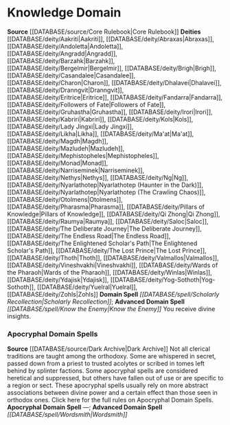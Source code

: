 ﻿---
advanced_apocryphal_spell: '[[DATABASE/spell/Wordsmith|Wordsmith]]'
advanced_domain_spell: '[[DATABASE/spell/Know the Enemy|Know the Enemy]]'
deity:
- '[[DATABASE/deity/Aakriti|Aakriti]]'
- '[[DATABASE/deity/Abraxas|Abraxas]]'
- '[[DATABASE/deity/Andoletta|Andoletta]]'
- '[[DATABASE/deity/Angradd|Angradd]]'
- '[[DATABASE/deity/Barzahk|Barzahk]]'
- '[[DATABASE/deity/Bergelmir|Bergelmir]]'
- '[[DATABASE/deity/Brigh|Brigh]]'
- '[[DATABASE/deity/Casandalee|Casandalee]]'
- '[[DATABASE/deity/Charon|Charon]]'
- '[[DATABASE/deity/Dhalavei|Dhalavei]]'
- '[[DATABASE/deity/Dranngvit|Dranngvit]]'
- '[[DATABASE/deity/Eritrice|Eritrice]]'
- '[[DATABASE/deity/Fandarra|Fandarra]]'
- '[[DATABASE/deity/Followers of Fate|Followers of Fate]]'
- '[[DATABASE/deity/Gruhastha|Gruhastha]]'
- '[[DATABASE/deity/Irori|Irori]]'
- '[[DATABASE/deity/Kabriri|Kabriri]]'
- '[[DATABASE/deity/Kols|Kols]]'
- '[[DATABASE/deity/Lady Jingxi|Lady Jingxi]]'
- '[[DATABASE/deity/Likha|Likha]]'
- '[[DATABASE/deity/Ma''at|Ma''at]]'
- '[[DATABASE/deity/Magdh|Magdh]]'
- '[[DATABASE/deity/Mazludeh|Mazludeh]]'
- '[[DATABASE/deity/Mephistopheles|Mephistopheles]]'
- '[[DATABASE/deity/Monad|Monad]]'
- '[[DATABASE/deity/Narriseminek|Narriseminek]]'
- '[[DATABASE/deity/Nethys|Nethys]]'
- '[[DATABASE/deity/Ng|Ng]]'
- '[[DATABASE/deity/Nyarlathotep|Nyarlathotep(Haunter in the Dark)]]'
- '[[DATABASE/deity/Nyarlathotep|Nyarlathotep (The CrawlingChaos)]]'
- '[[DATABASE/deity/Otolmens|Otolmens]]'
- '[[DATABASE/deity/Pharasma|Pharasma]]'
- '[[DATABASE/deity/Pillars of Knowledge|Pillars of Knowledge]]'
- '[[DATABASE/deity/Qi Zhong|Qi Zhong]]'
- '[[DATABASE/deity/Raumya|Raumya]]'
- '[[DATABASE/deity/Saloc|Saloc]]'
- '[[DATABASE/deity/The Deliberate Journey|The Deliberate Journey]]'
- '[[DATABASE/deity/The Endless Road|The Endless Road]]'
- '[[DATABASE/deity/The Enlightened Scholar''s Path|The Enlightened Scholar''sPath]]'
- '[[DATABASE/deity/The Lost Prince|The Lost Prince]]'
- '[[DATABASE/deity/Thoth|Thoth]]'
- '[[DATABASE/deity/Valmallos|Valmallos]]'
- '[[DATABASE/deity/Vineshvakhi|Vineshvakhi]]'
- '[[DATABASE/deity/Wards of the Pharaoh|Wards of the Pharaoh]]'
- '[[DATABASE/deity/Winlas|Winlas]]'
- '[[DATABASE/deity/Ydajisk|Ydajisk]]'
- '[[DATABASE/deity/Yog-Sothoth|Yog-Sothoth]]'
- '[[DATABASE/deity/Yuelral|Yuelral]]'
- '[[DATABASE/deity/Zohls|Zohls]]'
domain:
- '[[DATABASE/domain/Knowledge Domain|Knowledge]]'
domain_spell: '[[DATABASE/spell/Scholarly Recollection|Scholarly Recollection]]'
id: '17'
name: Knowledge Domain
rarity: Common
source: '[[DATABASE/source/Core Rulebook|Core Rulebook]]'
type: Domain

---
# Knowledge Domain

**Source** [[DATABASE/source/Core Rulebook|Core Rulebook]] 
**Deities** [[DATABASE/deity/Aakriti|Aakriti]], [[DATABASE/deity/Abraxas|Abraxas]], [[DATABASE/deity/Andoletta|Andoletta]], [[DATABASE/deity/Angradd|Angradd]], [[DATABASE/deity/Barzahk|Barzahk]], [[DATABASE/deity/Bergelmir|Bergelmir]], [[DATABASE/deity/Brigh|Brigh]], [[DATABASE/deity/Casandalee|Casandalee]], [[DATABASE/deity/Charon|Charon]], [[DATABASE/deity/Dhalavei|Dhalavei]], [[DATABASE/deity/Dranngvit|Dranngvit]], [[DATABASE/deity/Eritrice|Eritrice]], [[DATABASE/deity/Fandarra|Fandarra]], [[DATABASE/deity/Followers of Fate|Followers of Fate]], [[DATABASE/deity/Gruhastha|Gruhastha]], [[DATABASE/deity/Irori|Irori]], [[DATABASE/deity/Kabriri|Kabriri]], [[DATABASE/deity/Kols|Kols]], [[DATABASE/deity/Lady Jingxi|Lady Jingxi]], [[DATABASE/deity/Likha|Likha]], [[DATABASE/deity/Ma'at|Ma'at]], [[DATABASE/deity/Magdh|Magdh]], [[DATABASE/deity/Mazludeh|Mazludeh]], [[DATABASE/deity/Mephistopheles|Mephistopheles]], [[DATABASE/deity/Monad|Monad]], [[DATABASE/deity/Narriseminek|Narriseminek]], [[DATABASE/deity/Nethys|Nethys]], [[DATABASE/deity/Ng|Ng]], [[DATABASE/deity/Nyarlathotep|Nyarlathotep (Haunter in the Dark)]], [[DATABASE/deity/Nyarlathotep|Nyarlathotep (The Crawling Chaos)]], [[DATABASE/deity/Otolmens|Otolmens]], [[DATABASE/deity/Pharasma|Pharasma]], [[DATABASE/deity/Pillars of Knowledge|Pillars of Knowledge]], [[DATABASE/deity/Qi Zhong|Qi Zhong]], [[DATABASE/deity/Raumya|Raumya]], [[DATABASE/deity/Saloc|Saloc]], [[DATABASE/deity/The Deliberate Journey|The Deliberate Journey]], [[DATABASE/deity/The Endless Road|The Endless Road]], [[DATABASE/deity/The Enlightened Scholar's Path|The Enlightened Scholar's Path]], [[DATABASE/deity/The Lost Prince|The Lost Prince]], [[DATABASE/deity/Thoth|Thoth]], [[DATABASE/deity/Valmallos|Valmallos]], [[DATABASE/deity/Vineshvakhi|Vineshvakhi]], [[DATABASE/deity/Wards of the Pharaoh|Wards of the Pharaoh]], [[DATABASE/deity/Winlas|Winlas]], [[DATABASE/deity/Ydajisk|Ydajisk]], [[DATABASE/deity/Yog-Sothoth|Yog-Sothoth]], [[DATABASE/deity/Yuelral|Yuelral]], [[DATABASE/deity/Zohls|Zohls]]
**Domain Spell** _[[DATABASE/spell/Scholarly Recollection|Scholarly Recollection]]_; **Advanced Domain Spell** _[[DATABASE/spell/Know the Enemy|Know the Enemy]]_
You receive divine insights.

### Apocryphal Domain Spells

**Source** [[DATABASE/source/Dark Archive|Dark Archive]]
Not all clerical traditions are taught among the orthodoxy. Some are whispered in secret, passed down from a priest to trusted acolytes or scribed in tomes left behind by splinter factions. Some apocryphal spells are considered heretical and suppressed, but others have fallen out of use or are specific to a region or sect. These apocryphal spells usually rely on more abstract associations between divine power and a certain effect than those seen in orthodox ones.
Click here for the full rules on Apocryphal Domain Spells.
**Apocryphal Domain Spell** —; **Advanced Domain Spell** _[[DATABASE/spell/Wordsmith|Wordsmith]]_